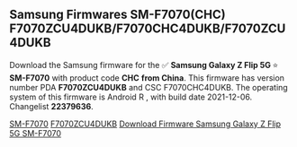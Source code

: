 <h2>Samsung Firmwares SM-F7070(CHC) F7070ZCU4DUKB/F7070CHC4DUKB/F7070ZCU4DUKB</h2>
Download the Samsung firmware for the ✅ <strong>Samsung Galaxy Z Flip 5G </strong> ⭐ <strong>SM-F7070</strong> with product code <strong>CHC</strong> <strong> from China</strong>. This firmware has version number PDA <strong>F7070ZCU4DUKB</strong> and CSC F7070CHC4DUKB. The operating system of this firmware is Android R , with build date 2021-12-06. Changelist <strong>22379636</strong>.


[SM-F7070](https://samfirm.shop/samsung/model/SM-F7070)
[F7070ZCU4DUKB](https://samfirm.shop/samsung/pda/F7070ZCU4DUKB)
[Download Firmware Samsung Galaxy Z Flip 5G SM-F7070](https://samfirm.shop/samsung/firmware/480873)
